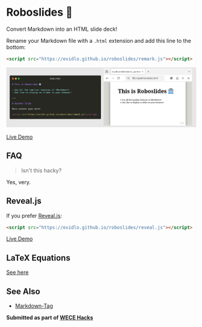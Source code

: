 # Roboslides 🤖

Convert Markdown into an HTML slide deck!

Rename your Markdown file with a `.html` extension and add this line to the bottom:

``` html
<script src="https://evidlo.github.io/roboslides/remark.js"></script>
```

![](preview.png)

[Live Demo](https://evidlo.github.io/roboslides/demo_remark.html)

## FAQ

> Isn't this hacky?

Yes, very.

## Reveal.js

If you prefer [Reveal.js](https://revealjs.com/):

``` html
<script src="https://evidlo.github.io/roboslides/reveal.js"></script>
```

[Live Demo](https://evidlo.github.io/roboslides/demo_reveal.html)

## LaTeX Equations

[See here](https://katex.org/docs/autorender.html)

## See Also

- [Markdown-Tag](https://github.com/MarketingPipeline/Markdown-Tag)

**Submitted as part of [WECE Hacks](https://wece-hacks.github.io/)**